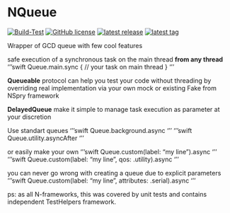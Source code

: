 # NQueue

[![Build-Test](https://github.com/NikSativa/NQueue/actions/workflows/Build_Test.yml/badge.svg)](https://github.com/NikSativa/NQueue/actions/workflows/Build_Test.yml)
[![GitHub license](https://img.shields.io/github/license/NikSativa/NQueue.svg)](https://github.com/NikSativa/NQueue/blob/main/LICENSE)
[![latest release](https://img.shields.io/github/release/NikSativa/NQueue)](https://GitHub.com/NikSativa/NQueue/releases/)
[![latest tag](https://img.shields.io/github/tag/NikSativa/NQueue)](https://GitHub.com/NikSativa/NQueue/tags/)

Wrapper of GCD queue with few cool features

safe execution of a synchronous task on the main thread **from any thread**
‘’’swift
Queue.main.sync {
    // your task on main thread
}
‘’’

**Queueable** protocol can help you test your code without threading by overriding real implementation via your own mock or existing Fake from NSpry framework

**DelayedQueue** make it simple to manage task execution as parameter at your discretion

Use standart queues
‘’’swift
Queue.background.async
‘’’
‘’’swift
Queue.utility.asyncAfter
‘’’

or easily make your own
‘’’swift
Queue.custom(label: “my line”).async
‘’’
‘’’swift
Queue.custom(label: “my line”, qos: .utility).async
‘’’

you can never go wrong with creating a queue due to explicit parameters
‘’’swift
Queue.custom(label: “my line”, attributes: .serial).async
‘’’

ps:
as all N-frameworks, this was covered by unit tests and contains independent TestHelpers framework.
